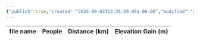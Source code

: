 ```yaml
---
{"publish":true,"created":"2025-09-03T13:35:59.951-06:00","modified":"2025-09-03T14:49:51.896-06:00","published":"2025-09-03T14:49:51.896-06:00","tags":["route"],"cssclasses":"","elevation":null,"region":"Kootenays","location":"51.1157281, -116.2167982","DWYT":"Outstanding","Kane":null,"completed":true}
---
```



| file name | People | Distance (km) | Elevation Gain (m) |
| --------- | ------ | ------------- | ------------------ |